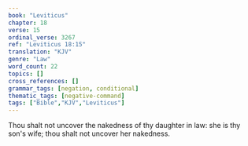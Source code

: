 ```yaml
---
book: "Leviticus"
chapter: 18
verse: 15
ordinal_verse: 3267
ref: "Leviticus 18:15"
translation: "KJV"
genre: "Law"
word_count: 22
topics: []
cross_references: []
grammar_tags: [negation, conditional]
thematic_tags: [negative-command]
tags: ["Bible","KJV","Leviticus"]
---
```

Thou shalt not uncover the nakedness of thy daughter in law: she is thy son's wife; thou shalt not uncover her nakedness.
